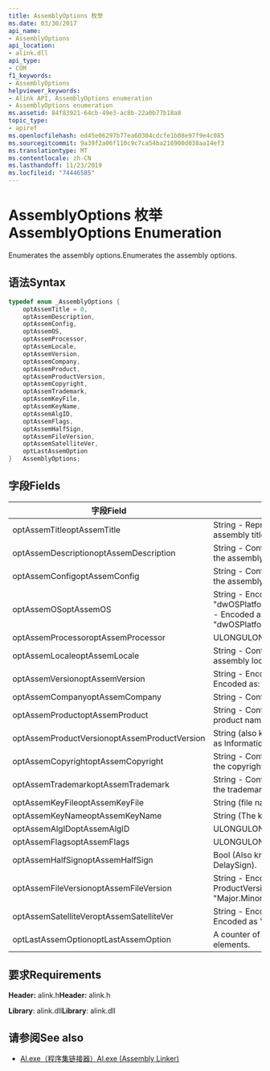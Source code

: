 ```yaml
---
title: AssemblyOptions 枚举
ms.date: 03/30/2017
api_name:
- AssemblyOptions
api_location:
- alink.dll
api_type:
- COM
f1_keywords:
- AssemblyOptions
helpviewer_keywords:
- Alink API, AssemblyOptions enumeration
- AssemblyOptions enumeration
ms.assetid: 84f83921-64cb-49e3-ac8b-22a0b77b18a8
topic_type:
- apiref
ms.openlocfilehash: ed45e06297b77ea60304cdcfe1b08e97f9e4c085
ms.sourcegitcommit: 9a39f2a06f110c9c7ca54ba216900d038aa14ef3
ms.translationtype: MT
ms.contentlocale: zh-CN
ms.lasthandoff: 11/23/2019
ms.locfileid: "74446585"
---
```

# <a name="assemblyoptions-enumeration"></a><span data-ttu-id="2cf31-102">AssemblyOptions 枚举</span><span class="sxs-lookup"><span data-stu-id="2cf31-102">AssemblyOptions Enumeration</span></span>
<span data-ttu-id="2cf31-103">Enumerates the assembly options.</span><span class="sxs-lookup"><span data-stu-id="2cf31-103">Enumerates the assembly options.</span></span>  
  
## <a name="syntax"></a><span data-ttu-id="2cf31-104">语法</span><span class="sxs-lookup"><span data-stu-id="2cf31-104">Syntax</span></span>  
  
```cpp  
typedef enum _AssemblyOptions {  
    optAssemTitle = 0,  
    optAssemDescription,  
    optAssemConfig,  
    optAssemOS,  
    optAssemProcessor,  
    optAssemLocale,  
    optAssemVersion,  
    optAssemCompany,  
    optAssemProduct,  
    optAssemProductVersion,  
    optAssemCopyright,  
    optAssemTrademark,  
    optAssemKeyFile,  
    optAssemKeyName,  
    optAssemAlgID,  
    optAssemFlags,  
    optAssemHalfSign,  
    optAssemFileVersion,  
    optAssemSatelliteVer,  
    optLastAssemOption  
}   AssemblyOptions;  
```  
  
## <a name="fields"></a><span data-ttu-id="2cf31-105">字段</span><span class="sxs-lookup"><span data-stu-id="2cf31-105">Fields</span></span>  
  
|<span data-ttu-id="2cf31-106">字段</span><span class="sxs-lookup"><span data-stu-id="2cf31-106">Field</span></span>|<span data-ttu-id="2cf31-107">描述</span><span class="sxs-lookup"><span data-stu-id="2cf31-107">Description</span></span>|  
|-----------|-----------------|  
|<span data-ttu-id="2cf31-108">optAssemTitle</span><span class="sxs-lookup"><span data-stu-id="2cf31-108">optAssemTitle</span></span>|<span data-ttu-id="2cf31-109">String - Represents the assembly title.</span><span class="sxs-lookup"><span data-stu-id="2cf31-109">String - Represents the assembly title.</span></span>|  
|<span data-ttu-id="2cf31-110">optAssemDescription</span><span class="sxs-lookup"><span data-stu-id="2cf31-110">optAssemDescription</span></span>|<span data-ttu-id="2cf31-111">String - Contains the assembly description.</span><span class="sxs-lookup"><span data-stu-id="2cf31-111">String - Contains the assembly description.</span></span>|  
|<span data-ttu-id="2cf31-112">optAssemConfig</span><span class="sxs-lookup"><span data-stu-id="2cf31-112">optAssemConfig</span></span>|<span data-ttu-id="2cf31-113">String - Contains the assembly configuration.</span><span class="sxs-lookup"><span data-stu-id="2cf31-113">String - Contains the assembly configuration.</span></span>|  
|<span data-ttu-id="2cf31-114">optAssemOS</span><span class="sxs-lookup"><span data-stu-id="2cf31-114">optAssemOS</span></span>|<span data-ttu-id="2cf31-115">String - Encoded as: "dwOSPlatformId.dwOSMajorVersion.dwOSMinorVersion".</span><span class="sxs-lookup"><span data-stu-id="2cf31-115">String - Encoded as: "dwOSPlatformId.dwOSMajorVersion.dwOSMinorVersion".</span></span>|  
|<span data-ttu-id="2cf31-116">optAssemProcessor</span><span class="sxs-lookup"><span data-stu-id="2cf31-116">optAssemProcessor</span></span>|<span data-ttu-id="2cf31-117">ULONG</span><span class="sxs-lookup"><span data-stu-id="2cf31-117">ULONG</span></span>|  
|<span data-ttu-id="2cf31-118">optAssemLocale</span><span class="sxs-lookup"><span data-stu-id="2cf31-118">optAssemLocale</span></span>|<span data-ttu-id="2cf31-119">String - Contains the assembly locale.</span><span class="sxs-lookup"><span data-stu-id="2cf31-119">String - Contains the assembly locale.</span></span>|  
|<span data-ttu-id="2cf31-120">optAssemVersion</span><span class="sxs-lookup"><span data-stu-id="2cf31-120">optAssemVersion</span></span>|<span data-ttu-id="2cf31-121">String - Encoded as: "Major.Minor.Build.Revision".</span><span class="sxs-lookup"><span data-stu-id="2cf31-121">String - Encoded as: "Major.Minor.Build.Revision".</span></span>|  
|<span data-ttu-id="2cf31-122">optAssemCompany</span><span class="sxs-lookup"><span data-stu-id="2cf31-122">optAssemCompany</span></span>|<span data-ttu-id="2cf31-123">String - Contains the company.</span><span class="sxs-lookup"><span data-stu-id="2cf31-123">String - Contains the company.</span></span>|  
|<span data-ttu-id="2cf31-124">optAssemProduct</span><span class="sxs-lookup"><span data-stu-id="2cf31-124">optAssemProduct</span></span>|<span data-ttu-id="2cf31-125">String - Contains the product name.</span><span class="sxs-lookup"><span data-stu-id="2cf31-125">String - Contains the product name.</span></span>|  
|<span data-ttu-id="2cf31-126">optAssemProductVersion</span><span class="sxs-lookup"><span data-stu-id="2cf31-126">optAssemProductVersion</span></span>|<span data-ttu-id="2cf31-127">String (also known as InformationalVersion).</span><span class="sxs-lookup"><span data-stu-id="2cf31-127">String (also known as InformationalVersion).</span></span>|  
|<span data-ttu-id="2cf31-128">optAssemCopyright</span><span class="sxs-lookup"><span data-stu-id="2cf31-128">optAssemCopyright</span></span>|<span data-ttu-id="2cf31-129">String - Contains the copyright information.</span><span class="sxs-lookup"><span data-stu-id="2cf31-129">String - Contains the copyright information.</span></span>|  
|<span data-ttu-id="2cf31-130">optAssemTrademark</span><span class="sxs-lookup"><span data-stu-id="2cf31-130">optAssemTrademark</span></span>|<span data-ttu-id="2cf31-131">String - Contains the trademark information.</span><span class="sxs-lookup"><span data-stu-id="2cf31-131">String - Contains the trademark information.</span></span>|  
|<span data-ttu-id="2cf31-132">optAssemKeyFile</span><span class="sxs-lookup"><span data-stu-id="2cf31-132">optAssemKeyFile</span></span>|<span data-ttu-id="2cf31-133">String (file name).</span><span class="sxs-lookup"><span data-stu-id="2cf31-133">String (file name).</span></span>|  
|<span data-ttu-id="2cf31-134">optAssemKeyName</span><span class="sxs-lookup"><span data-stu-id="2cf31-134">optAssemKeyName</span></span>|<span data-ttu-id="2cf31-135">String (The key name).</span><span class="sxs-lookup"><span data-stu-id="2cf31-135">String (The key name).</span></span>|  
|<span data-ttu-id="2cf31-136">optAssemAlgID</span><span class="sxs-lookup"><span data-stu-id="2cf31-136">optAssemAlgID</span></span>|<span data-ttu-id="2cf31-137">ULONG</span><span class="sxs-lookup"><span data-stu-id="2cf31-137">ULONG</span></span>|  
|<span data-ttu-id="2cf31-138">optAssemFlags</span><span class="sxs-lookup"><span data-stu-id="2cf31-138">optAssemFlags</span></span>|<span data-ttu-id="2cf31-139">ULONG</span><span class="sxs-lookup"><span data-stu-id="2cf31-139">ULONG</span></span>|  
|<span data-ttu-id="2cf31-140">optAssemHalfSign</span><span class="sxs-lookup"><span data-stu-id="2cf31-140">optAssemHalfSign</span></span>|<span data-ttu-id="2cf31-141">Bool (Also known as DelaySign).</span><span class="sxs-lookup"><span data-stu-id="2cf31-141">Bool (Also known as DelaySign).</span></span>|  
|<span data-ttu-id="2cf31-142">optAssemFileVersion</span><span class="sxs-lookup"><span data-stu-id="2cf31-142">optAssemFileVersion</span></span>|<span data-ttu-id="2cf31-143">String - Encoded as "Major.Minor.Build.Revision"--same as ProductVersion.</span><span class="sxs-lookup"><span data-stu-id="2cf31-143">String - Encoded as "Major.Minor.Build.Revision"--same as ProductVersion.</span></span>|  
|<span data-ttu-id="2cf31-144">optAssemSatelliteVer</span><span class="sxs-lookup"><span data-stu-id="2cf31-144">optAssemSatelliteVer</span></span>|<span data-ttu-id="2cf31-145">String - Encoded as "Major.Minor.Build.Revision".</span><span class="sxs-lookup"><span data-stu-id="2cf31-145">String - Encoded as "Major.Minor.Build.Revision".</span></span>|  
|<span data-ttu-id="2cf31-146">optLastAssemOption</span><span class="sxs-lookup"><span data-stu-id="2cf31-146">optLastAssemOption</span></span>|<span data-ttu-id="2cf31-147">A counter of the number of elements.</span><span class="sxs-lookup"><span data-stu-id="2cf31-147">A counter of the number of elements.</span></span>|  
  
## <a name="requirements"></a><span data-ttu-id="2cf31-148">要求</span><span class="sxs-lookup"><span data-stu-id="2cf31-148">Requirements</span></span>  
 <span data-ttu-id="2cf31-149">**Header:** alink.h</span><span class="sxs-lookup"><span data-stu-id="2cf31-149">**Header:** alink.h</span></span>  
  
 <span data-ttu-id="2cf31-150">**Library**: alink.dll</span><span class="sxs-lookup"><span data-stu-id="2cf31-150">**Library**: alink.dll</span></span>  
  
## <a name="see-also"></a><span data-ttu-id="2cf31-151">请参阅</span><span class="sxs-lookup"><span data-stu-id="2cf31-151">See also</span></span>

- [<span data-ttu-id="2cf31-152">Al.exe（程序集链接器）</span><span class="sxs-lookup"><span data-stu-id="2cf31-152">Al.exe (Assembly Linker)</span></span>](../../tools/al-exe-assembly-linker.md)
